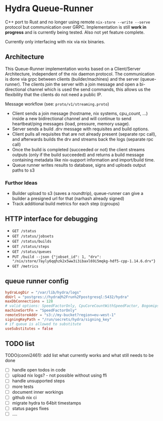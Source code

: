 # Hydra Queue-Runner

C++ port to Rust and no longer using remote `nix-store --write --serve`
protocol but communication over GRPC. Implementation is still **work in
progress** and is currently being tested. Also not yet feature complete.

Currently only interfacing with nix via nix binaries.

## Architecture

This Queue-Runner implementation works based on a Client/Server Architecture,
independent of the nix daemon protocol. The communication is done via grpc
between clients (builder/machines) and the server (queue-runner). The clients
join the server with a join message and open a bi-directional channel which is
used the send commands, this allows us the flexibility that the clients do not
need a public IP.

Message workflow (see: `proto/v1/streaming.proto`)
- Client sends a join message (hostname, nix systems, cpu_count, ...) inside a
  new bidirectional channel and will continue to send heartbeat/ping messages
  (load, pressure, memory usage).
- Server sends a build .drv message with requisites and build options.
- Client pulls all requisites that are not already present (separate rpc call), and afterwards builds the drv and streams back the logs (separate rpc call)
- Once the build is completed (succeeded or not) the client streams outputs (only if the build succeeded) and returns a build message containing metadata like nix-support information and import/build time.
- Queue runner writes results to database, signs and uploads output paths to s3

### Furthor Ideas

- Builder upload to s3 (saves a roundtrip), queue-runner can give a builder a presigned url for that (narhash already signed)
- Track additional build metrics for each step (cgroups)

## HTTP interface for debugging

- `GET /status`
- `GET /status/jobsets`
- `GET /status/builds`
- `GET /status/steps`
- `GET /status/queues`
- `PUT /build --json {"jobset_id": 1, "drv": "/nix/store/7ayly6qqhzk2x5ww3i3ibaxl69i5mqkg-hdf5-cpp-1.14.6.drv"}`
- `GET /metrics`

## queue runner config

```toml
hydraLogDir = "/var/lib/hydra/logs"
dbUrl = "postgres://hydra@%2Frun%2Fpostgresql:5432/hydra"
maxDbConnections = 128
# valid options: SpeedFactorOnly, CpuCoreCountWithSpeedFactor, BogomipsWithSpeedFactor
machineSortFn = "SpeedFactorOnly"
remoteStoreAddr = "s3://my-bucket?region=eu-west-1"
signingKeyPath = "/run/secrets/hydra/signing_key"
# if queue is allowed to substitute
useSubstitutes = false
```

## TODO list

TODO(conni2461): add list what currently works and what still needs to be done
- [ ] handle open todos in code
- [ ] upload nix logs? - not possible without using ffi
- [ ] handle unsupported steps
- [ ] more tests
- [ ] document inner workings
- [ ] github nix ci
- [ ] migrate hydra to 64bit timestamps
- [ ] status pages fixes
- [ ] ....

